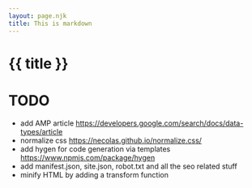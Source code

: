 ```yaml
---
layout: page.njk
title: This is markdown
---
```

# {{ title }}

# TODO
* add AMP article https://developers.google.com/search/docs/data-types/article
* normalize css https://necolas.github.io/normalize.css/
* add hygen for code generation via templates https://www.npmjs.com/package/hygen
* add manifest.json, site.json, robot.txt and all the seo related stuff
* minify HTML by adding a transform function
